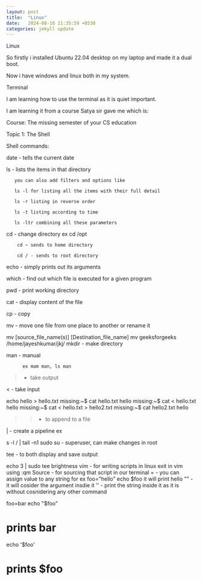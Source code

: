 ```yaml
---
layout: post
title:  "Linux"
date:   2024-08-16 11:35:59 +0530
categories: jekyll update
---
```


 Linux

So firstly i installed Ubuntu 22.04 desktop on my laptop and made it a dual boot.

Now i have windows and linux both in my system.

Terminal

I am learning how to use the terminal as it is quiet important. 

I am learning it from a course Satya sir gave me which is:

Course: The missing semester of your CS education

Topic 1: The Shell

 Shell commands:

date - tells the current date

ls - lists the items in that directory

       you can also add filters and options like

       ls -l for listing all the items with their full detail

       ls -r listing in reverse order

       ls -t listing according to time

       ls -ltr combining all these parameters

cd - change directory ex cd /opt 

        cd ~ sends to home directory

        cd / - sends to root directory

echo  - simply prints out its arguments

which - find out which file is executed for a given program

pwd - print working directory

cat - display content of the file

cp - copy

mv - move one file from one place to another or rename it

mv [source_file_name(s)] [Destination_file_name]
mv geeksforgeeks /home/jayeshkumar/jkj/ 
mkdir - make directory

man - manual

          ex mam man, ls man

> - take output

< - take input

echo hello > hello.txt
missing:~$ cat hello.txt
hello
missing:~$ cat < hello.txt
hello
missing:~$ cat < hello.txt > hello2.txt
missing:~$ cat hello2.txt
hello
>> - to append to a file

| - create a pipeline ex

s -l / | tail -n1
sudo su  - superuser, can make changes in root


tee - to both display and save output 

echo 3 | sudo tee brightness
vim - for writing scripts in linux
 exit in vim using :qm
Source - for sourcing that script in our terminal
= - you can assign value to any string
    for ex foo="hello"
    echo $foo it will print hello
"" - it will cosider the argument insdie it
'' - print the string inside it as it is without cosnidering any other command

foo=bar
echo "$foo"
# prints bar
echo '$foo'
# prints $foo
